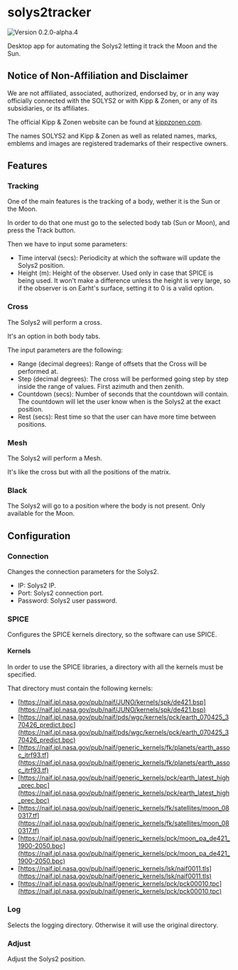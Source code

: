 # solys2tracker

![Version 0.2.0-alpha.4](https://img.shields.io/badge/version-0.2.0--alpha.4-informational)

Desktop app for automating the Solys2 letting it track the Moon and the Sun.

## Notice of Non-Affiliation and Disclaimer

We are not affiliated, associated, authorized, endorsed by, or in any way officially
connected with the SOLYS2 or with Kipp & Zonen, or any of its subsidiaries, or its
affiliates.

The official Kipp & Zonen website can be found at [kippzonen.com](https://kippzonen.com).

The names SOLYS2 and Kipp & Zonen as well as related names, marks, emblems and images are
registered trademarks of their respective owners.

## Features

### Tracking

One of the main features is the tracking of a body, wether it is the Sun or the Moon.

In order to do that one must go to the selected body tab (Sun or Moon), and press the Track
button.

Then we have to input some parameters:
- Time interval (secs): Periodicity at which the software will update the Solys2 position.
- Height (m): Height of the observer. Used only in case that SPICE is being used. It won't make
a difference unless the height is very large, so if the observer is on Earht's surface, setting it
to 0 is a valid option.

### Cross

The Solys2 will perform a cross.

It's an option in both body tabs.

The input parameters are the following:
- Range (decimal degrees): Range of offsets that the Cross will be performed at.
- Step (decimal degrees): The cross will be performed going step by step inside the range of
values. First azimuth and then zenith.
- Countdown (secs): Number of seconds that the countdown will contain. The countdown will
let the user know when is the Solys2 at the exact position.
- Rest (secs): Rest time so that the user can have more time between positions.

### Mesh

The Solys2 will perform a Mesh.

It's like the cross but with all the positions of the matrix.

### Black

The Solys2 will go to a position where the body is not present. Only available for the Moon.

## Configuration

### Connection

Changes the connection parameters for the Solys2.

- IP: Solys2 IP.
- Port: Solys2 connection port.
- Password: Solys2 user password.

### SPICE

Configures the SPICE kernels directory, so the software can use SPICE.

#### Kernels

In order to use the SPICE libraries, a directory with all the kernels must be specified.

That directory must contain the following kernels:
- [https://naif.jpl.nasa.gov/pub/naif/JUNO/kernels/spk/de421.bsp](https://naif.jpl.nasa.gov/pub/naif/JUNO/kernels/spk/de421.bsp)
- [https://naif.jpl.nasa.gov/pub/naif/pds/wgc/kernels/pck/earth_070425_370426_predict.bpc](https://naif.jpl.nasa.gov/pub/naif/pds/wgc/kernels/pck/earth_070425_370426_predict.bpc)
- [https://naif.jpl.nasa.gov/pub/naif/generic_kernels/fk/planets/earth_assoc_itrf93.tf](https://naif.jpl.nasa.gov/pub/naif/generic_kernels/fk/planets/earth_assoc_itrf93.tf)
- [https://naif.jpl.nasa.gov/pub/naif/generic_kernels/pck/earth_latest_high_prec.bpc](https://naif.jpl.nasa.gov/pub/naif/generic_kernels/pck/earth_latest_high_prec.bpc)
- [https://naif.jpl.nasa.gov/pub/naif/generic_kernels/fk/satellites/moon_080317.tf](https://naif.jpl.nasa.gov/pub/naif/generic_kernels/fk/satellites/moon_080317.tf)
- [https://naif.jpl.nasa.gov/pub/naif/generic_kernels/pck/moon_pa_de421_1900-2050.bpc](https://naif.jpl.nasa.gov/pub/naif/generic_kernels/pck/moon_pa_de421_1900-2050.bpc)
- [https://naif.jpl.nasa.gov/pub/naif/generic_kernels/lsk/naif0011.tls](https://naif.jpl.nasa.gov/pub/naif/generic_kernels/lsk/naif0011.tls)
- [https://naif.jpl.nasa.gov/pub/naif/generic_kernels/pck/pck00010.tpc](https://naif.jpl.nasa.gov/pub/naif/generic_kernels/pck/pck00010.tpc)

### Log

Selects the logging directory. Otherwise it will use the original directory.

### Adjust

Adjust the Solys2 position.
